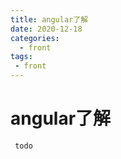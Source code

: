 ```yaml
---
title: angular了解
date: 2020-12-18
categories:
  - front
tags:
 - front
---
```


# angular了解

```
 todo 
```